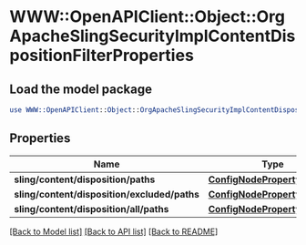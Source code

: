 # WWW::OpenAPIClient::Object::OrgApacheSlingSecurityImplContentDispositionFilterProperties

## Load the model package
```perl
use WWW::OpenAPIClient::Object::OrgApacheSlingSecurityImplContentDispositionFilterProperties;
```

## Properties
Name | Type | Description | Notes
------------ | ------------- | ------------- | -------------
**sling/content/disposition/paths** | [**ConfigNodePropertyArray**](ConfigNodePropertyArray.md) |  | [optional] 
**sling/content/disposition/excluded/paths** | [**ConfigNodePropertyArray**](ConfigNodePropertyArray.md) |  | [optional] 
**sling/content/disposition/all/paths** | [**ConfigNodePropertyBoolean**](ConfigNodePropertyBoolean.md) |  | [optional] 

[[Back to Model list]](../README.md#documentation-for-models) [[Back to API list]](../README.md#documentation-for-api-endpoints) [[Back to README]](../README.md)



